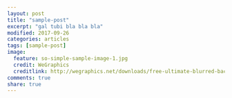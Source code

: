 ```yaml
---
layout: post
title: "sample-post"
excerpt: "gal tubi bla bla bla"
modified: 2017-09-26
categories: articles
tags: [sample-post]
image:
  feature: so-simple-sample-image-1.jpg
  credit: WeGraphics
  creditlink: http://wegraphics.net/downloads/free-ultimate-blurred-background-pack/
comments: true
share: true
---
```

<br>
<div class="apester-media" data-media-id="5b0c15b0f12c25c4f55d04a4" height="512"></div><script async src="//static.apester.com/js/sdk/v2.0/apester-javascript-sdk.min.js"></script>
<br>
